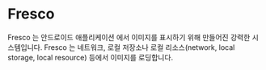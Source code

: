 # Fresco
Fresco 는 안드로이드 애플리케이션 에서 이미지를 표시하기 위해 만들어진 강력한 시스템입니다.
Fresco 는 네트워크, 로컬 저장소나 로컬 리소스(network, local storage, local resource) 등에서 이미지를 로딩합니다.
